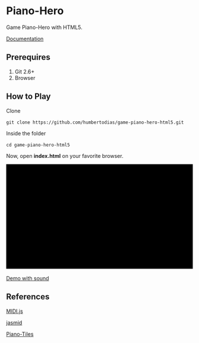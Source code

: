 # Piano-Hero


Game Piano-Hero with HTML5.

[Documentation](doc/piano-hero.pdf)


## Prerequires

1. Git 2.6+
3. Browser


## How to Play

Clone

```
git clone https://github.com/humbertodias/game-piano-hero-html5.git
```

Inside the folder

```
cd game-piano-hero-html5
```

Now, open **index.html** on your favorite browser.

![Preview](doc/demo.gif)


[Demo with sound](doc/demo.mp4?raw=true)



## References

[MIDI.js](https://galactic.ink/midi-js/)

[jasmid](https://github.com/gasman/jasmid)

[Piano-Tiles](http://tanksw.com/piano-tiles/)